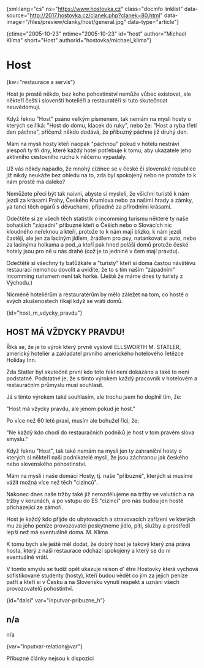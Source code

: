 
{xml:lang="cs" ns="https://www.hostovka.cz" class="docinfo linklist" data-source="http://2017.hostovka.cz/clanek.php?clanek=80.html" data-image="/files/preview/clanky/host/general.jpg" data-type="article"}

{ctime="2005-10-23" mtime="2005-10-23" id="host" author="Michael Klíma" short="Host" authorid="hostovka/michael_klima"}

# Host

<!-- generated attribute kw by user_updatekw.sh on 2020-07-05, do not edit -->

{kw="restaurace a servis"}

Host je prostě někdo, bez koho pohostinství nemůže vůbec existovat, ale někteří čeští i slovenští hoteliéři a restauratéři si tuto skutečnoat neuvědomují.

Když řeknu "Host" psáno velkým písmenem, tak nemám na mysli hosty o kterých se říká: "Host do domu, klacek do ruky", nebo že: "Host a ryba třetí den páchne", přičemž někdo dodává, že příbuzný páchne již druhý den.

Mám na mysli hosty kteří naopak "páchnou" pokud v hotelu nestráví alespoň ty tři dny, které každý hotel potřebuje k tomu, aby ukazatele jeho aktivního cestovního ruchu k něčemu vypadaly.

Už vás někdy napadlo, že mnohý cizinec se v české či slovenské republice již nikdy neukáže bez ohledu na to, zda byl spokojený nebo ne protože to k nám prostě má daleko?

Nemůžete přeci být tak naivní, abyste si mysleli, že všichni turisté k nám jezdí za krásami Prahy, Českého Krumlova nebo za našimi hrady a zámky, ya tanci těch ogarů s děvuchami, případně za přírodními krásami.

Odečtěte si ze všech těch statistik o incomming turismu některé ty naše bohatších "západní" příbuzné kteří o Češích nebo o Slovácích nic kloudného neřeknou a kteří, protože to k nám mají blízko, k nám jezdí častěji, ale jen za laciným jídlem, žrádlem pro psy, natankovat si auto, nebo za lacinýma holkama a pod.,a kteří pak hned peláší domů protože české hotely jsou pro ně u nás drahé (což je to jedniné v čem mají pravdu).

Odečtětě si všechny ty baťůžkáře a "turisty" kteří si doma častou návštěvu restaurací nemohou dovolit a uvidíte, že to s tím naším "západním" incomming rurismem není tak horké. (Ještě že máme dnes ty turisty z Východu.)

Nicméně hoteliérům a restauratérům by mělo záležet na tom, co hosté o svých zkušenostech říkají když se vrátí domů.

{id="host\_m\_vdycky_pravdu"}

## HOST MÁ VŽDYCKY PRAVDU!

Říká se, že je to výrok který prvně vyslovil ELLSWORTH M. STATLER, americký hoteliér a zakladatel prvního amerického hotelového řetězce Holiday Inn.

Zda Statler byl skutečně první kdo toto řekl není dokázáno a také to není podstatné. Podstatné je, že s tímto výrokem každý pracovník v hotelovém a restauračním průmyslu musí souhlasit.

Já s tímto výrokem také souhlasím, ale trochu jsem ho doplnil tím, že:

"Host má vžycky pravdu, ale jenom pokud je host."

Po více než 60 leté praxi, musím ale bohužel říci, že:

"Ne každý kdo chodí do restauračních podniků je host v tom pravém slova smyslu."

Když řeknu "Host", tak také nemám na mysli jen ty zahraniční hosty o kterých si někteří naši podnikatelé myslí, že jsou záchranou jak českého nebo slovenského pohostinství.

Mám na mysli i naše domácí Hosty, tj. naše "příbuzné", kterých si musíme vážit možná více než těch "cizinců".

Nakonec dnes naše tržby také již nerozdělujeme na tržby ve valutách a na tržby v korunách, a po vstupu do ES "cizinci" pro nás budou jen hosté přicházející ze zámoří.

Host je každý kdo přijde do ubytovacích a stravovacích zařízení ve kterých mu za jeho peníze provozovatel poskytneme jídlo, pití, služby a prostředí lepší než má eventuálně doma. M. Klima

K tomu bych ale ještě měl dodat, že dobrý host je takový který zná práva hosta, který z naši restaurace odchází spokojený a který se do ni eventuálně vrátí.

V tomto smyslu se tudíž opět ukazuje raison d' être Hostovky která vychová sofistikované studenty (hosty), kteří budou vědět co jim za jejich peníze patří a kteří si v Česku a na Slovensku vynutí respekt a uznání všech provozovatelů pohostintví.

{id="dalsi" var="inputvar-pribuzne_h"}

## n/a

n/a

{var="inputvar-relation@var"}

Příbuzné články nejsou k dispozici

